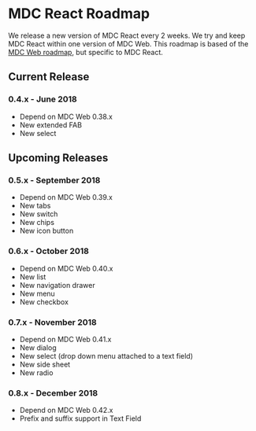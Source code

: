 # MDC React Roadmap
We release a new version of MDC React every 2 weeks. We try and keep MDC React within one version of MDC Web. This roadmap is based of the [MDC Web roadmap](https://github.com/material-components/material-components-web/blob/master/ROADMAP.md), but specific to MDC React.

## Current Release
### 0.4.x - June 2018
- Depend on MDC Web 0.38.x
- New extended FAB
- New select

## Upcoming Releases

### 0.5.x - September 2018
- Depend on MDC Web 0.39.x
- New tabs
- New switch
- New chips
- New icon button

### 0.6.x - October 2018
- Depend on MDC Web 0.40.x
- New list
- New navigation drawer
- New menu
- New checkbox

### 0.7.x - November 2018
- Depend on MDC Web 0.41.x
- New dialog
- New select (drop down menu attached to a text field)
- New side sheet
- New radio

### 0.8.x - December 2018
- Depend on MDC Web 0.42.x
- Prefix and suffix support in Text Field
